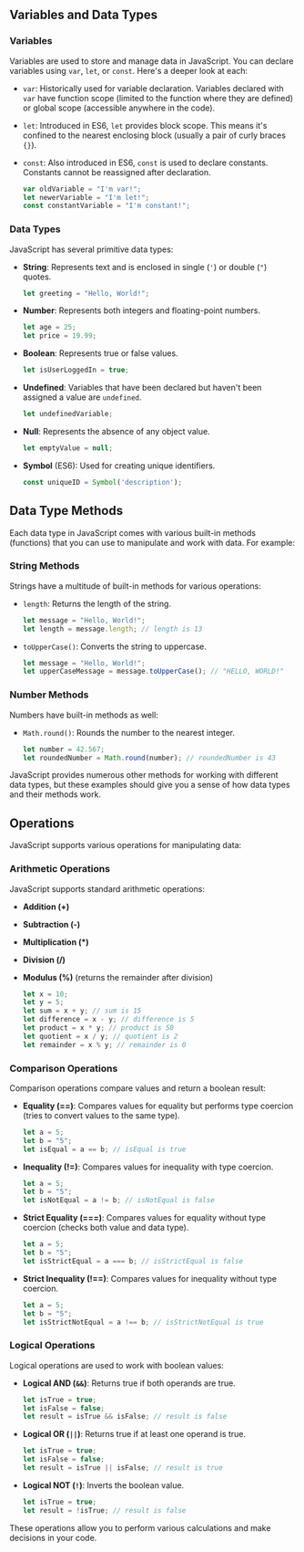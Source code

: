 
## Variables and Data Types

### Variables

Variables are used to store and manage data in JavaScript. You can declare variables using `var`, `let`, or `const`. Here's a deeper look at each:

- `var`: Historically used for variable declaration. Variables declared with `var` have function scope (limited to the function where they are defined) or global scope (accessible anywhere in the code).

- `let`: Introduced in ES6, `let` provides block scope. This means it's confined to the nearest enclosing block (usually a pair of curly braces `{}`).

- `const`: Also introduced in ES6, `const` is used to declare constants. Constants cannot be reassigned after declaration.

   ```javascript
   var oldVariable = "I'm var!";
   let newerVariable = "I'm let!";
   const constantVariable = "I'm constant!";
   ```

### Data Types

JavaScript has several primitive data types:

- **String**: Represents text and is enclosed in single (`'`) or double (`"`) quotes.

   ```javascript
   let greeting = "Hello, World!";
   ```

- **Number**: Represents both integers and floating-point numbers.

   ```javascript
   let age = 25;
   let price = 19.99;
   ```

- **Boolean**: Represents true or false values.

   ```javascript
   let isUserLoggedIn = true;
   ```

- **Undefined**: Variables that have been declared but haven't been assigned a value are `undefined`.

   ```javascript
   let undefinedVariable;
   ```

- **Null**: Represents the absence of any object value.

   ```javascript
   let emptyValue = null;
   ```

- **Symbol** (ES6): Used for creating unique identifiers.

   ```javascript
   const uniqueID = Symbol('description');
   ```

## Data Type Methods

Each data type in JavaScript comes with various built-in methods (functions) that you can use to manipulate and work with data. For example:

### String Methods

Strings have a multitude of built-in methods for various operations:

- `length`: Returns the length of the string.

   ```javascript
   let message = "Hello, World!";
   let length = message.length; // length is 13
   ```

- `toUpperCase()`: Converts the string to uppercase.

   ```javascript
   let message = "Hello, World!";
   let upperCaseMessage = message.toUpperCase(); // "HELLO, WORLD!"
   ```

### Number Methods

Numbers have built-in methods as well:

- `Math.round()`: Rounds the number to the nearest integer.

   ```javascript
   let number = 42.567;
   let roundedNumber = Math.round(number); // roundedNumber is 43
   ```

JavaScript provides numerous other methods for working with different data types, but these examples should give you a sense of how data types and their methods work.


## Operations

JavaScript supports various operations for manipulating data:

### Arithmetic Operations

JavaScript supports standard arithmetic operations:

- **Addition (+)**
- **Subtraction (-)**
- **Multiplication (*)**
- **Division (/)**
- **Modulus (%)** (returns the remainder after division)

   ```javascript
   let x = 10;
   let y = 5;
   let sum = x + y; // sum is 15
   let difference = x - y; // difference is 5
   let product = x * y; // product is 50
   let quotient = x / y; // quotient is 2
   let remainder = x % y; // remainder is 0
   ```

### Comparison Operations

Comparison operations compare values and return a boolean result:

- **Equality (==)**: Compares values for equality but performs type coercion (tries to convert values to the same type).

   ```javascript
   let a = 5;
   let b = "5";
   let isEqual = a == b; // isEqual is true
   ```

- **Inequality (!=)**: Compares values for inequality with type coercion.

   ```javascript
   let a = 5;
   let b = "5";
   let isNotEqual = a != b; // isNotEqual is false
   ```

- **Strict Equality (===)**: Compares values for equality without type coercion (checks both value and data type).

   ```javascript
   let a = 5;
   let b = "5";
   let isStrictEqual = a === b; // isStrictEqual is false
   ```

- **Strict Inequality (!==)**: Compares values for inequality without type coercion.

   ```javascript
   let a = 5;
   let b = "5";
   let isStrictNotEqual = a !== b; // isStrictNotEqual is true
   ```

### Logical Operations

Logical operations are used to work with boolean values:

- **Logical AND (`&&`)**: Returns true if both operands are true.

   ```javascript
   let isTrue = true;
   let isFalse = false;
   let result = isTrue && isFalse; // result is false
   ```

- **Logical OR (`||`)**: Returns true if at least one operand is true.

   ```javascript
   let isTrue = true;
   let isFalse = false;
   let result = isTrue || isFalse; // result is true
   ```

- **Logical NOT (`!`)**: Inverts the boolean value.

   ```javascript
   let isTrue = true;
   let result = !isTrue; // result is false
   ```

These operations allow you to perform various calculations and make decisions in your code.
